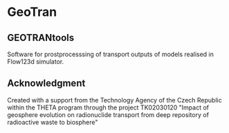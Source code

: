 # GeoTran

## GEOTRANtools
Software for prostprocesssing of transport outputs of models realised in Flow123d simulator.

## Acknowledgment
Created with a support from the Technology Agency of the Czech Republic within the THETA program through the project TK02030120 "Impact of geosphere evolution on radionuclide transport from deep repository of radioactive waste to biosphere"
